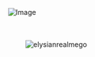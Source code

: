ㅤㅤㅤㅤㅤㅤㅤㅤㅤㅤㅤㅤ![Image](https://cdn.discordapp.com/attachments/1223392595078680647/1427602221645824010/Untitled48_20251014131455.png?ex=68ef75ad&is=68ee242d&hm=31da2719bff22269b4179f7e7d685d171300d470c2dd7afdf944404df6464a05&)


ㅤㅤㅤㅤㅤㅤㅤㅤㅤㅤㅤㅤㅤㅤ  
 <p align="center"> <img src="https://hits.sh/github.com/Gummyglitter.svg?label=Babez&color=f9a3c3&labelColor=ffdee7&logo=%3AP" alt="elysianrealmego" />
